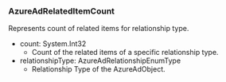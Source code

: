 ### AzureAdRelatedItemCount
Represents count of related items for relationship type.

- count: System.Int32
  - Count of the related items of a specific relationship type.
- relationshipType: AzureAdRelationshipEnumType
  - Relationship Type of the AzureAdObject.
